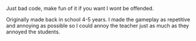 Just bad code, make fun of it if you want I wont be offended.

Originally made back in school 4-5 years. I made the gameplay as repetitive and annoying as possible so I could annoy the teacher just as much as they annoyed the students.
